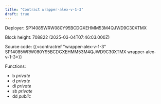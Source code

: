 ```yaml
---
title: "Contract wrapper-alex-v-1-3"
draft: true
---
```

Deployer: SP14085WRW080Y95BCDGXEHMM53M4QJWD9C30XTMX


 



Block height: 708822 (2025-03-04T07:46:03.000Z)

Source code: {{<contractref "wrapper-alex-v-1-3" SP14085WRW080Y95BCDGXEHMM53M4QJWD9C30XTMX wrapper-alex-v-1-3>}}

Functions:

* b _private_
* d _private_
* di _private_
* sb _private_
* dd _public_
